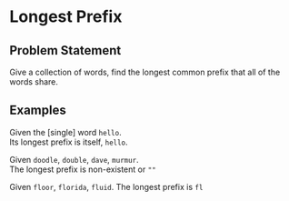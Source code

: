 # Longest Prefix

## Problem Statement

Give a collection of words, find the longest common prefix that all of the words share.

## Examples

Given the [single] word `hello`.  
Its longest prefix is itself, `hello`.

Given `doodle`, `double`, `dave`, `murmur`.  
The longest prefix is non-existent or `""`

Given `floor`, `florida`, `fluid`.
The longest prefix is `fl`
